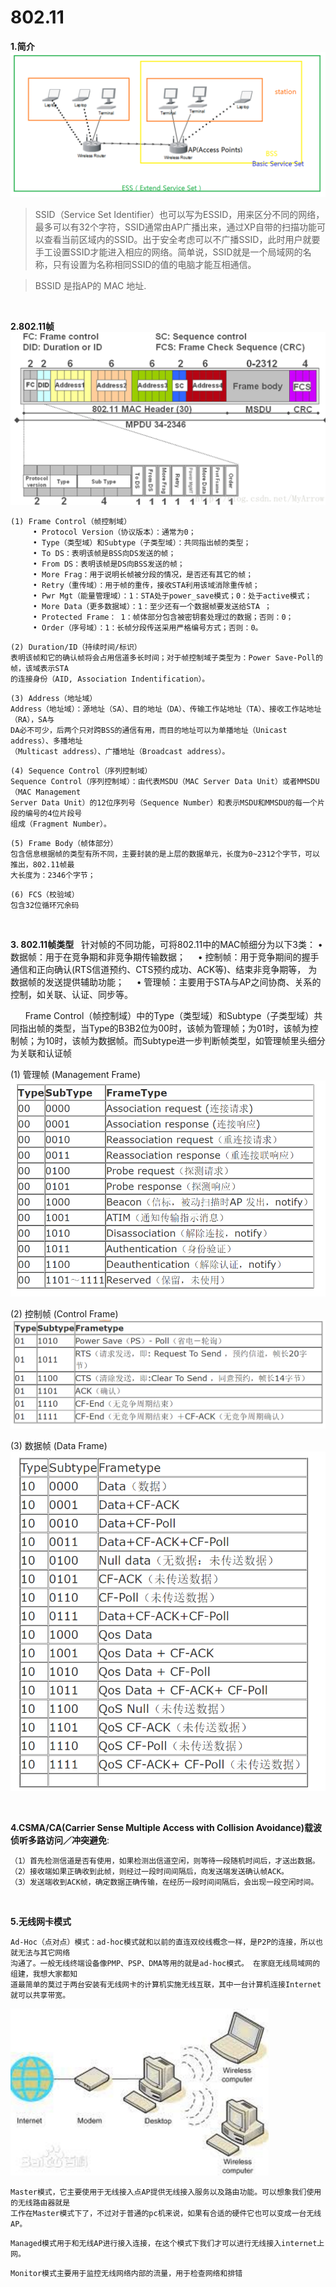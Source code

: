 # 802.11

**1.简介**
![](../images/10.png)
>SSID（Service Set Identifier）也可以写为ESSID，用来区分不同的网络，最多可以有32个字符，SSID通常由AP广播出来，通过XP自带的扫描功能可以查看当前区域内的SSID。出于安全考虑可以不广播SSID，此时用户就要手工设置SSID才能进入相应的网络。简单说，SSID就是一个局域网的名称，只有设置为名称相同SSID的值的电脑才能互相通信。

>BSSID 是指AP的 MAC 地址.

<br/>

**2.802.11帧**
![](../images/11.png)

```
(1) Frame Control（帧控制域）
     • Protocol Version（协议版本）：通常为0；
     • Type（类型域）和Subtype（子类型域）：共同指出帧的类型；
     • To DS：表明该帧是BSS向DS发送的帧；
     • From DS：表明该帧是DS向BSS发送的帧；
     • More Frag：用于说明长帧被分段的情况，是否还有其它的帧；
     • Retry（重传域）：用于帧的重传，接收STA利用该域消除重传帧；
     • Pwr Mgt（能量管理域）：1：STA处于power_save模式；0：处于active模式；
     • More Data（更多数据域）：1：至少还有一个数据帧要发送给STA ；
     • Protected Frame： 1：帧体部分包含被密钥套处理过的数据；否则：0；
     • Order（序号域）：1：长帧分段传送采用严格编号方式；否则：0。
```
```
(2) Duration/ID（持续时间/标识）    
表明该帧和它的确认帧将会占用信道多长时间；对于帧控制域子类型为：Power Save-Poll的帧，该域表示STA
的连接身份（AID, Association Indentification）。
```
```
(3) Address（地址域）
Address（地址域）：源地址（SA）、目的地址（DA）、传输工作站地址（TA）、接收工作站地址（RA），SA与
DA必不可少，后两个只对跨BSS的通信有用，而目的地址可以为单播地址（Unicast address）、多播地址
（Multicast address）、广播地址（Broadcast address）。
```
```
(4) Sequence Control（序列控制域）
Sequence Control（序列控制域）：由代表MSDU（MAC Server Data Unit）或者MMSDU（MAC Management 
Server Data Unit）的12位序列号（Sequence Number）和表示MSDU和MMSDU的每一个片段的编号的4位片段号
组成（Fragment Number）。
```
```
(5) Frame Body（帧体部分）
包含信息根据帧的类型有所不同，主要封装的是上层的数据单元，长度为0~2312个字节，可以推出，802.11帧最
大长度为：2346个字节；
```
```
(6) FCS（校验域）
包含32位循环冗余码
```

<br/>

**3. 802.11帧类型**
 
针对帧的不同功能，可将802.11中的MAC帧细分为以下3类：
    • 数据帧：用于在竞争期和非竞争期传输数据；
    • 控制帧：用于竞争期间的握手通信和正向确认(RTS信道预约、CTS预约成功、ACK等)、结束非竞争期等，
为数据帧的发送提供辅助功能；
    • 管理帧：主要用于STA与AP之间协商、关系的控制，如关联、认证、同步等。

     
Frame Control（帧控制域）中的Type（类型域）和Subtype（子类型域）共同指出帧的类型，当Type的B3B2位为00时，该帧为管理帧；为01时，该帧为控制帧；为10时，该帧为数据帧。而Subtype进一步判断帧类型，如管理帧里头细分为关联和认证帧

(1) 管理帧 (Management Frame)
![](../images/12.png)

(2) 控制帧 (Control Frame)
![](../images/13.png)

(3) 数据帧 (Data Frame)
![](../images/14.png)

<br/>

**4.CSMA/CA(Carrier Sense Multiple Access with Collision Avoidance)载波侦听多路访问／冲突避免**:

```
（1）首先检测信道是否有使用，如果检测出信道空闲，则等待一段随机时间后，才送出数据。
（2）接收端如果正确收到此帧，则经过一段时间间隔后，向发送端发送确认帧ACK。
（3）发送端收到ACK帧，确定数据正确传输，在经历一段时间间隔后，会出现一段空闲时间。
```

<br/>

**5.无线网卡模式**
```
Ad-Hoc（点对点）模式：ad-hoc模式就和以前的直连双绞线概念一样，是P2P的连接，所以也就无法与其它网络
沟通了。一般无线终端设备像PMP、PSP、DMA等用的就是ad-hoc模式。 在家庭无线局域网的组建，我想大家都知
道最简单的莫过于两台安装有无线网卡的计算机实施无线互联，其中一台计算机连接Internet就可以共享带宽。
```
![](../images/15.png)
```
Master模式，它主要使用于无线接入点AP提供无线接入服务以及路由功能。可以想象我们使用的无线路由器就是
工作在Master模式下了，不过对于普通的pc机来说，如果有合适的硬件它也可以变成一台无线AP。
```
```
Managed模式用于和无线AP进行接入连接，在这个模式下我们才可以进行无线接入internet上网。
```
```
Monitor模式主要用于监控无线网络内部的流量，用于检查网络和排错
```

